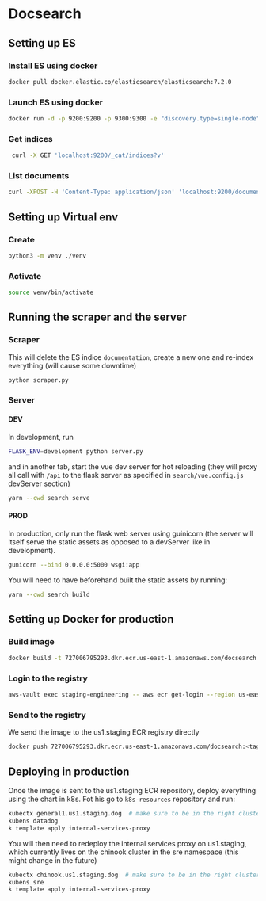 # Docsearch

## Setting up ES

### Install ES using docker

```bash
docker pull docker.elastic.co/elasticsearch/elasticsearch:7.2.0
```

### Launch ES using docker 

```bash
docker run -d -p 9200:9200 -p 9300:9300 -e "discovery.type=single-node" docker.elastic.co/elasticsearch/elasticsearch:7.2.0
```

### Get indices

```bash
 curl -X GET 'localhost:9200/_cat/indices?v'
```

### List documents

```bash
curl -XPOST -H 'Content-Type: application/json' 'localhost:9200/documentation/_search?pretty'
```

## Setting up Virtual env 

### Create

```bash
python3 -m venv ./venv
```

### Activate

```bash
source venv/bin/activate
```

## Running the scraper and the server

### Scraper

This will delete the ES indice `documentation`, create a new one and re-index everything (will cause some downtime)

```bash
python scraper.py
```

### Server

#### DEV

In development, run

```bash
FLASK_ENV=development python server.py
```

and in another tab, start the vue dev server for hot reloading (they will proxy all call with `/api` to the flask server
as specified in `search/vue.config.js` devServer section)

```bash
yarn --cwd search serve 
```

#### PROD

In production, only run the flask web server using guinicorn (the server will itself serve the static assets as opposed to a 
devServer like in development). 

```bash
gunicorn --bind 0.0.0.0:5000 wsgi:app
``` 

You will need to have beforehand built the static assets by running:

```bash
yarn --cwd search build
``` 

## Setting up Docker for production

### Build image

```bash
docker build -t 727006795293.dkr.ecr.us-east-1.amazonaws.com/docsearch:<tag> .
```

### Login to the registry

```bash
aws-vault exec staging-engineering -- aws ecr get-login --region us-east-1 --no-include-email --registry-ids 727006795293
```

### Send to the registry

We send the image to the us1.staging ECR registry directly

```bash
docker push 727006795293.dkr.ecr.us-east-1.amazonaws.com/docsearch:<tag>
```

## Deploying in production

Once the image is sent to the us1.staging ECR repository, deploy everything using the chart in k8s. Fot his go to 
`k8s-resources` repository and run:

```bash
kubectx general1.us1.staging.dog  # make sure to be in the right cluster and namespace 
kubens datadog
k template apply internal-services-proxy
``` 

You will then need to redeploy the internal services proxy on us1.staging, which currently lives on the chinook cluster 
in the sre namespace (this might change in the future)

```bash
kubectx chinook.us1.staging.dog  # make sure to be in the right cluster and namespace
kubens sre
k template apply internal-services-proxy
``` 